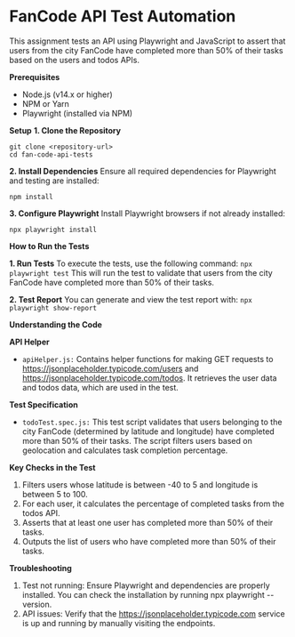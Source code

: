 # FanCode API Test Automation

This assignment tests an API using Playwright and JavaScript to assert that users from the city FanCode have completed more than 50% of their tasks based on the users and todos APIs.

**Prerequisites**
+ Node.js (v14.x or higher)
+ NPM or Yarn
+ Playwright (installed via NPM)

**Setup**
**1. Clone the Repository**
```
git clone <repository-url>
cd fan-code-api-tests
```
**2. Install Dependencies**
Ensure all required dependencies for Playwright and testing are installed:
```
npm install
```
**3. Configure Playwright**
Install Playwright browsers if not already installed:
```
npx playwright install
```

**How to Run the Tests**

**1. Run Tests**
To execute the tests, use the following command:
`npx playwright test` This will run the test to validate that users from the city FanCode have completed more than 50% of their tasks.

**2. Test Report**
You can generate and view the test report with: `npx playwright show-report`


**Understanding the Code**

**API Helper**
* `apiHelper.js:` Contains helper functions for making GET requests to https://jsonplaceholder.typicode.com/users and https://jsonplaceholder.typicode.com/todos. It retrieves the user data and todos data, which are used in the test.

**Test Specification**
* `todoTest.spec.js:` This test script validates that users belonging to the city FanCode (determined by latitude and longitude) have completed more than 50% of their tasks. The script filters users based on geolocation and calculates task completion percentage.

**Key Checks in the Test**
1. Filters users whose latitude is between -40 to 5 and longitude is between 5 to 100.
2. For each user, it calculates the percentage of completed tasks from the todos API.
3. Asserts that at least one user has completed more than 50% of their tasks.
4. Outputs the list of users who have completed more than 50% of their tasks.

**Troubleshooting**

1. Test not running: Ensure Playwright and dependencies are properly installed. You can check the installation by running npx playwright --version.
2. API issues: Verify that the https://jsonplaceholder.typicode.com service is up and running by manually visiting the endpoints.

